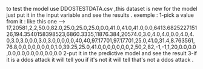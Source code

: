 to test the model use DDOSTESTDATA.csv ,this dataset is new for the model just put it in the input variable and see the results .
exemple :
1-pick a value from it : like this one --> 17,20581,2,2,50.0,82.0,25.0,25.0,25.0,0.0,41.0,41.0,41.0,0.0,6413.682522715126,194.3540158398523,6860.3335,11876.384,20574.0,3.0,4.0,4.0,0.0,4.0,4.0,3.0,3.0,0.0,3.0,3.0,0,0,0,0,40,40,97.17701,97.17701,25.0,41.0,31.4,8.763561,76.8,0,0,0,0,0,0,0,0,1.0,39.25,25.0,41.0,0,0,0,0,0,0,2,50,2,82,-1,-1,1,20,0.0,0.0,0.0,0.0,0.0,0.0,0.0,0.0
2-put it in the predictive model and see the result 
3-if it is a ddos attack it will tell you if it's not it will tell that's not a ddos attack .
